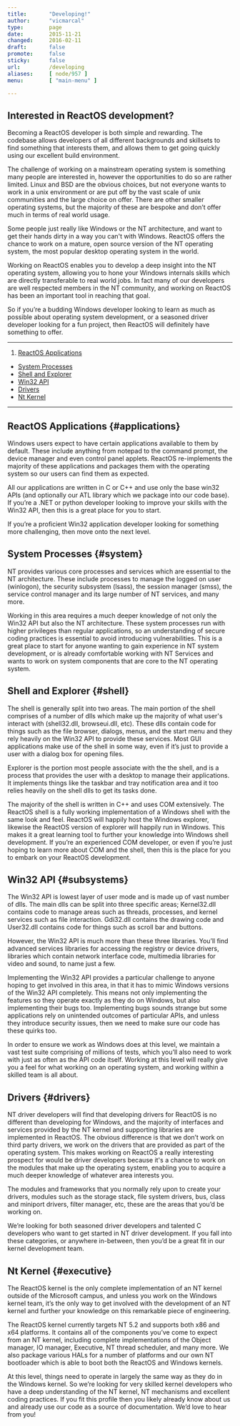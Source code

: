 ```yaml
---
title:       "Developing!"
author:      "vicmarcal"
type:        page
date:        2015-11-21
changed:     2016-02-11
draft:       false
promote:     false
sticky:      false
url:         /developing
aliases:     [ node/957 ]
menu:        [ "main-menu" ]

---
```


Interested in ReactOS development?
---
Becoming a ReactOS developer is both simple and rewarding. The codebase allows developers of all different backgrounds and skillsets to find something that interests them, and allows them to get going quickly using our excellent build environment. 


The challenge of working on a mainstream operating system is something many people are interested in, however the opportunities to do so are rather limited. Linux and BSD are the obvious choices, but not everyone wants to work in a unix environment or are put off by the vast scale of unix communities and the large choice on offer. There are other smaller operating systems, but the majority of these are bespoke and don’t offer much in terms of real world usage.


Some people just really like Windows or the NT architecture, and want to get their hands dirty in a way you can't with Windows. ReactOS offers the chance to work on a mature, open source version of the NT operating system, the most popular desktop operating system in the world.


Working on ReactOS enables you to develop a deep insight into the NT operating system, allowing you to hone your Windows internals skills which are directly transferable to real world jobs. In fact many of our developers are well respected members in the NT community, and working on ReactOS has been an important tool in reaching that goal.


So if you’re a budding Windows developer looking to learn as much as possible about operating system development, or a seasoned driver developer looking for a fun project, then ReactOS will definitely have something to offer.

----

1. [ReactOS Applications](#applications)
* [System Processes](#system)
* [Shell and Explorer](#shell)
* [Win32 API](#subsystems)
* [Drivers](#drivers)
* [Nt Kernel](#executive)

---


## ReactOS Applications {#applications}

Windows users expect to have certain applications available to them by default. These include anything from notepad to the command prompt, the device manager and even control panel applets. ReactOS re-implements the majority of these applications and packages them with the operating system so our users can find them as expected. 

All our applications are written in C or C++ and use only the base win32 APIs (and optionally our ATL library which we package into our code base). If you’re a .NET or python developer looking to improve your skills with the Win32 API, then this is a great place for you to start. 

If you’re a proficient Win32 application developer looking for something more challenging, then move onto the next level.

## System Processes {#system}

NT provides various core processes and services which are essential to the NT architecture. These include processes to manage the logged on user (winlogon), the security subsystem (lsass), the session manager (smss), the service control manager and its large number of NT services, and many more.

Working in this area requires a much deeper knowledge of not only the Win32 API but also the NT architecture. These system processes run with higher privileges than regular applications, so an understanding of secure coding practices is essential to avoid introducing vulnerabilities. This is a great place to start for anyone wanting to gain experience in NT system development, or is already comfortable working with NT Services and wants to work on system components that are core to the NT operating system.

## Shell and Explorer {#shell}

The shell is generally split into two areas. The main portion of the shell comprises of a number of dlls which make up the majority of what user's interact with (shell32.dll, browseui.dll, etc). These dlls contain code for things such as the file browser, dialogs, menus, and the start menu and they rely heavily on the Win32 API to provide these services. Most GUI applications make use of the shell in some way, even if it’s just to provide a user with a dialog box for opening files.

Explorer is the portion most people associate with the the shell, and is a process that provides the user with a desktop to manage their applications. It implements things like the taskbar and tray notification area and it too relies heavily on the shell dlls to get its tasks done.

The majority of the shell is written in C++ and uses COM extensively. The ReactOS shell is a fully working implementation of a Windows shell with the same look and feel. ReactOS will happily host the Windows explorer, likewise the ReactOS version of explorer will happily run in Windows. This makes it a great learning tool to further your knowledge into Windows shell development. If you’re an experienced COM developer, or even if you’re just hoping to learn more about COM and the shell, then this is the place for you to embark on your ReactOS development.

## Win32 API {#subsystems}

The Win32 API is lowest layer of user mode and is made up of vast number of dlls. The main dlls can be split into three specific areas; Kernel32.dll contains code to manage areas such as threads, processes, and kernel services such as file interaction. Gdi32.dll contains the drawing code and User32.dll contains code for things such as scroll bar and buttons.

However, the Win32 API is much more than these three libraries. You’ll find advanced services libraries for accessing the registry or device drivers, libraries which contain network interface code, multimedia libraries for video and sound, to name just a few.

Implementing the Win32 API provides a particular challenge to anyone hoping to get involved in this area, in that it has to mimic Windows versions of the Win32 API completely. This means not only implementing the features so they operate exactly as they do on Windows, but also implementing their bugs too. Implementing bugs sounds strange but some applications rely on unintended outcomes of particular APIs, and unless they introduce security issues, then we need to make sure our code has these quirks too.

In order to ensure we work as Windows does at this level, we maintain a vast test suite comprising of millions of tests, which you’ll also need to work with just as often as the API code itself. Working at this level will really give you a feel for what working on an operating system, and working within a skilled team is all about.

## Drivers {#drivers}

NT driver developers will find that developing drivers for ReactOS is no different than developing for Windows, and the majority of interfaces and services provided by the NT kernel and supporting libraries are implemented in ReactOS. The obvious difference is that we don’t work on third party drivers, we work on the drivers that are provided as part of the operating system. This makes working on ReactOS a really interesting prospect for would be driver developers because it's a chance to work on the modules that make up the operating system, enabling you to acquire a much deeper knowledge of whatever area interests you.

The modules and frameworks that you normally rely upon to create your drivers, modules such as the storage stack, file system drivers, bus, class and miniport drivers, filter manager, etc, these are the areas that you’d be working on.

We’re looking for both seasoned driver developers and talented C developers who want to get started in NT driver development. If you fall into these categories, or anywhere in-between, then you’d be a great fit in our kernel development team.

## Nt Kernel {#executive}

The ReactOS kernel is the only complete implementation of an NT kernel outside of the Microsoft campus, and unless you work on the Windows kernel team, it’s the only way to get involved with the development of an NT kernel and further your knowledge on this remarkable piece of engineering.

The ReactOS kernel currently targets NT 5.2 and supports both x86 and x64 platforms. It contains all of the components you’ve come to expect from an NT kernel, including complete implementations of the Object manager, IO manager, Executive, NT thread scheduler, and many more. We also package various HALs for a number of platforms and our own NT bootloader which is able to boot both the ReactOS and Windows kernels.

At this level, things need to operate in largely the same way as they do in the Windows kernel. So we’re looking for very skilled kernel developers who have a deep understanding of the NT kernel, NT mechanisms and excellent coding practices. If you fit this profile then you likely already know about us and already use our code as a source of documentation. We’d love to hear from you!


